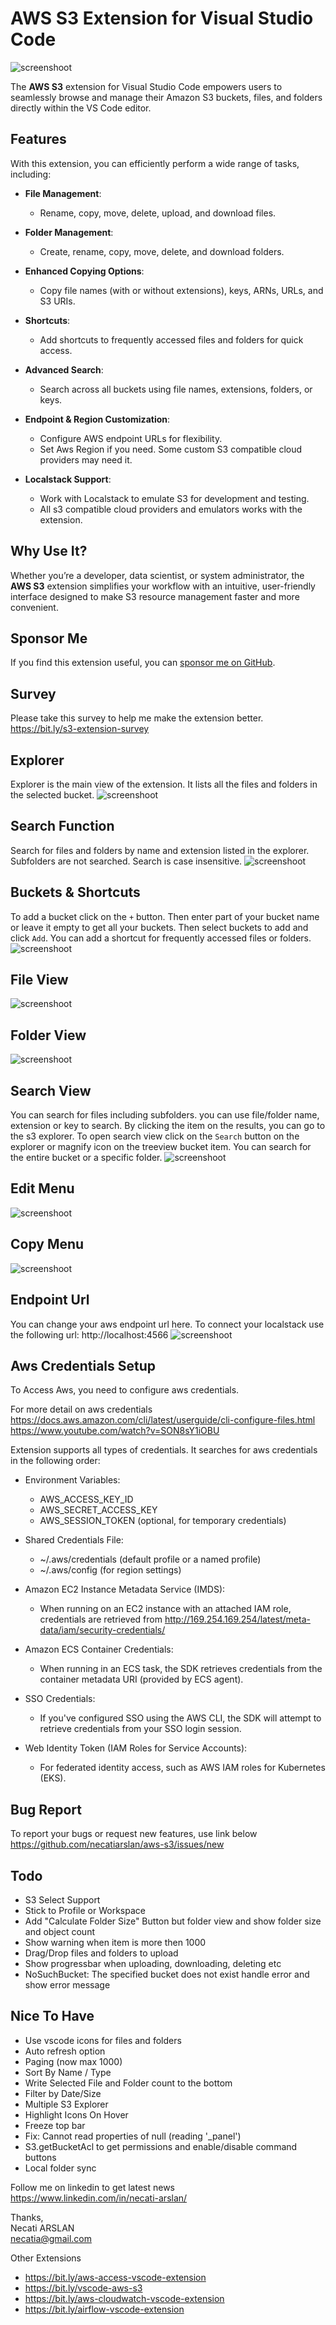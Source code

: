 # AWS S3 Extension for Visual Studio Code

![screenshoot](media/psc-main-screen.png)

The **AWS S3** extension for Visual Studio Code empowers users to seamlessly browse and manage their Amazon S3 buckets, files, and folders directly within the VS Code editor.

## Features

With this extension, you can efficiently perform a wide range of tasks, including:

- **File Management**:  
  - Rename, copy, move, delete, upload, and download files.  

- **Folder Management**:  
  - Create, rename, copy, move, delete, and download folders.  

- **Enhanced Copying Options**:  
  - Copy file names (with or without extensions), keys, ARNs, URLs, and S3 URIs.  

- **Shortcuts**:  
  - Add shortcuts to frequently accessed files and folders for quick access.  

- **Advanced Search**:  
  - Search across all buckets using file names, extensions, folders, or keys.  

- **Endpoint & Region Customization**:  
  - Configure AWS endpoint URLs for flexibility.
  - Set Aws Region if you need. Some custom S3 compatible cloud providers may need it.

- **Localstack Support**:  
  - Work with Localstack to emulate S3 for development and testing.
  - All s3 compatible cloud providers and emulators works with the extension. 

## Why Use It?

Whether you’re a developer, data scientist, or system administrator, the **AWS S3** extension simplifies your workflow with an intuitive, user-friendly interface designed to make S3 resource management faster and more convenient.

## Sponsor Me
If you find this extension useful, you can [sponsor me on GitHub](https://github.com/sponsors/necatiarslan).

## Survey
Please take this survey to help me make the extension better.\
https://bit.ly/s3-extension-survey

## Explorer
Explorer is the main view of the extension. It lists all the files and folders in the selected bucket.
![screenshoot](media/psc-explorer.png)

## Search Function
Search for files and folders by name and extension listed in the explorer. Subfolders are not searched.
Search is case insensitive.
![screenshoot](media/psc-search.png)

## Buckets & Shortcuts
To add a bucket click on the `+` button. Then enter part of your bucket name or leave it empty to get all your buckets. Then select buckets to add and click `Add`.
You can add a shortcut for frequently accessed files or folders. 
![screenshoot](media/psc-treeview.png)

## File View
![screenshoot](media/psc-file.png)

## Folder View
![screenshoot](media/psc-empty-folder.png)

## Search View
You can search for files including subfolders. you can use file/folder name, extension or key to search. By clicking  the item on the results, you can go to the s3 explorer.
To open search view click on the `Search` button on the explorer or magnify icon on the treeview bucket item.
You can search for the entire bucket or a specific folder.
![screenshoot](media/psc-global-search.png)

## Edit Menu
![screenshoot](media/psc-edit-combo.png)

## Copy Menu
![screenshoot](media/psc-copy-combo.png)

## Endpoint Url
You can change your aws endpoint url here. To connect your localstack use the following url: http://localhost:4566
![screenshoot](media/psc-endpoint.png)

## Aws Credentials Setup
To Access Aws, you need to configure aws credentials. 

For more detail on aws credentials \
https://docs.aws.amazon.com/cli/latest/userguide/cli-configure-files.html \
https://www.youtube.com/watch?v=SON8sY1iOBU

Extension supports all types of credentials. It searches for aws credentials in the following order:
- Environment Variables:
  - AWS_ACCESS_KEY_ID
  - AWS_SECRET_ACCESS_KEY
  - AWS_SESSION_TOKEN (optional, for temporary credentials)

- Shared Credentials File:
  - ~/.aws/credentials (default profile or a named profile)
  - ~/.aws/config (for region settings)

- Amazon EC2 Instance Metadata Service (IMDS):
  - When running on an EC2 instance with an attached IAM role, credentials are retrieved from http://169.254.169.254/latest/meta-data/iam/security-credentials/

- Amazon ECS Container Credentials:
  - When running in an ECS task, the SDK retrieves credentials from the container metadata URI (provided by ECS agent).

- SSO Credentials:
  - If you've configured SSO using the AWS CLI, the SDK will attempt to retrieve credentials from your SSO login session.

- Web Identity Token (IAM Roles for Service Accounts):
  - For federated identity access, such as AWS IAM roles for Kubernetes (EKS).

## Bug Report
To report your bugs or request new features, use link below\
https://github.com/necatiarslan/aws-s3/issues/new


## Todo
- S3 Select Support
- Stick to Profile or Workspace
- Add "Calculate Folder Size" Button but folder view and show folder size and object count
- Show warning when item is more then 1000
- Drag/Drop files and folders to upload
- Show progressbar when uploading, downloading, deleting etc
- NoSuchBucket: The specified bucket does not exist handle error and show error message
## Nice To Have
- Use vscode icons for files and folders
- Auto refresh option
- Paging (now max 1000)
- Sort By Name / Type
- Write Selected File and Folder count to the bottom
- Filter by Date/Size
- Multiple S3 Explorer
- Highlight Icons On Hover
- Freeze top bar
- Fix: Cannot read properties of null (reading '_panel')
- S3.getBucketAcl to get permissions and enable/disable command buttons
- Local folder sync

Follow me on linkedin to get latest news \
https://www.linkedin.com/in/necati-arslan/

Thanks, \
Necati ARSLAN \
necatia@gmail.com


Other Extensions
- https://bit.ly/aws-access-vscode-extension
- https://bit.ly/vscode-aws-s3
- https://bit.ly/aws-cloudwatch-vscode-extension
- https://bit.ly/airflow-vscode-extension